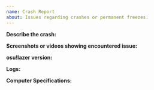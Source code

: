 ```yaml
---
name: Crash Report
about: Issues regarding crashes or permanent freezes.
---
```

**Describe the crash:** 

**Screenshots or videos showing encountered issue:** 

**osu!lazer version:** 

**Logs:**
<!--
*please attach logs here, which are located at:*
- `%AppData%/osu/logs` *(on Windows),*
- `~/.local/share/osu/logs` *(on Linux & macOS).*
- `Android/Data/sh.ppy.osulazer/logs` *(on Android)*,
- on iOS they can be obtained by connecting your device to your desktop and copying the `logs` directory from the app's own document storage using iTunes. (https://support.apple.com/en-us/HT201301#copy-to-computer)
-->

**Computer Specifications:** 
